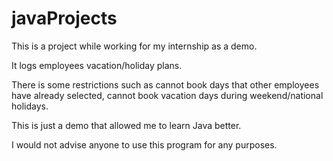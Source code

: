 # javaProjects

This is a project while working for my internship as a demo.

It logs employees vacation/holiday plans.

There is some restrictions such as cannot book days that other employees have already selected, cannot book vacation days during weekend/national holidays.

This is just a demo that allowed me to learn Java better.

I would not advise anyone to use this program for any purposes.
